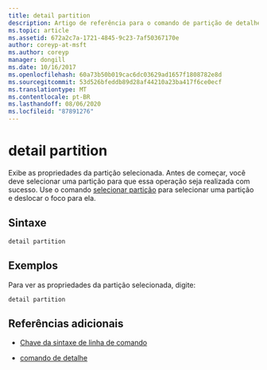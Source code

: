 ```yaml
---
title: detail partition
description: Artigo de referência para o comando de partição de detalhes, que exibe as propriedades da partição selecionada.
ms.topic: article
ms.assetid: 672a2c7a-1721-4845-9c23-7af50367170e
author: coreyp-at-msft
ms.author: coreyp
manager: dongill
ms.date: 10/16/2017
ms.openlocfilehash: 60a73b50b019cac6dc03629ad1657f1808782e8d
ms.sourcegitcommit: 53d526bfeddb89d28af44210a23ba417f6ce0ecf
ms.translationtype: MT
ms.contentlocale: pt-BR
ms.lasthandoff: 08/06/2020
ms.locfileid: "87891276"
---
```

# <a name="detail-partition"></a>detail partition

Exibe as propriedades da partição selecionada. Antes de começar, você deve selecionar uma partição para que essa operação seja realizada com sucesso. Use o comando [selecionar partição](select-partition.md) para selecionar uma partição e deslocar o foco para ela.

## <a name="syntax"></a>Sintaxe

```
detail partition
```

## <a name="examples"></a>Exemplos

Para ver as propriedades da partição selecionada, digite:

```
detail partition
```

## <a name="additional-references"></a>Referências adicionais

- [Chave da sintaxe de linha de comando](command-line-syntax-key.md)

- [comando de detalhe](detail.md)
